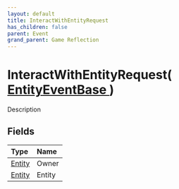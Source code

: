 ```yaml
---
layout: default
title: InteractWithEntityRequest
has_children: false
parent: Event
grand_parent: Game Reflection
---
```

# InteractWithEntityRequest( [ EntityEventBase ](/docs/game-reflection/events/entity_event_base) )
Description 

## Fields

| Type | Name |
|:-------------|:--------------|
| [Entity](/docs/game-reflection/classes/entity) | Owner |
| [Entity](/docs/game-reflection/classes/entity) | Entity |


